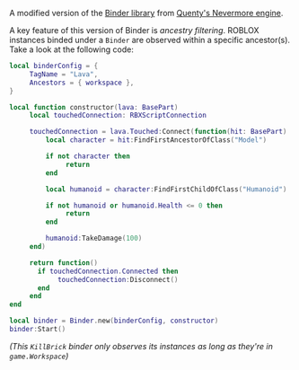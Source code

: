 A modified version of the [Binder library](https://quenty.github.io/NevermoreEngine/api/Binder/) from [Quenty's Nevermore engine](https://github.com/Quenty/NevermoreEngine).

A key feature of this version of Binder is *ancestry filtering*. ROBLOX instances binded under a `Binder` are observed within a specific ancestor(s). Take a look at the following code:
```lua
local binderConfig = {
     TagName = "Lava",
     Ancestors = { workspace },
}

local function constructor(lava: BasePart)
     local touchedConnection: RBXScriptConnection

     touchedConnection = lava.Touched:Connect(function(hit: BasePart)
         local character = hit:FindFirstAncestorOfClass("Model")

         if not character then
              return
         end

         local humanoid = character:FindFirstChildOfClass("Humanoid")

         if not humanoid or humanoid.Health <= 0 then
              return
         end

         humanoid:TakeDamage(100)
     end)

     return function()
       if touchedConnection.Connected then
            touchedConnection:Disconnect()
       end
     end
end

local binder = Binder.new(binderConfig, constructor)
binder:Start()
```
*(This `KillBrick` binder only observes its instances as long as they're in `game.Workspace`)*
